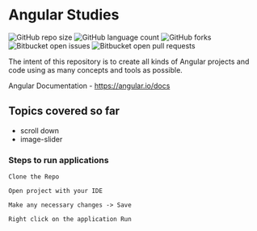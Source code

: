 # Angular Studies

![GitHub repo size](https://img.shields.io/github/repo-size/laiszig/angular_sandbox?style=for-the-badge)
![GitHub language count](https://img.shields.io/github/languages/count/laiszig/angular_sandbox?style=for-the-badge)
![GitHub forks](https://img.shields.io/github/forks/laiszig/angular_sandbox?style=for-the-badge)
![Bitbucket open issues](https://img.shields.io/bitbucket/issues/laiszig/angular_sandbox?style=for-the-badge)
![Bitbucket open pull requests](https://img.shields.io/bitbucket/pr-raw/laiszig/angular_sandbox?style=for-the-badge)

The intent of this repository is to create all kinds of Angular projects and code using as many concepts and tools as possible.

Angular Documentation - https://angular.io/docs

## Topics covered so far
* scroll down
* image-slider

### Steps to run applications
```
Clone the Repo

Open project with your IDE

Make any necessary changes -> Save

Right click on the application Run
```
